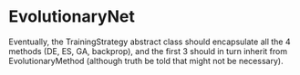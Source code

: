 # EvolutionaryNet

Eventually, the TrainingStrategy abstract class should encapsulate all the 4 methods (DE, ES, GA, backprop), and the first 3 should in turn inherit from EvolutionaryMethod (although truth be told that might not be necessary). 
